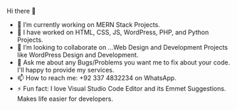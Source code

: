 Hi there 👋

<!--
**agha-shahzaib-ali/agha-shahzaib-ali** is a ✨ _special_ ✨ repository because its `README.md` (this file) appears on your GitHub profile.

Here are some ideas to get you started: -->

- 🔭 I’m currently working on MERN Stack Projects.
- 🌱 I have worked on HTML, CSS, JS, WordPress, PHP, and Python Projects.
- 👯 I’m looking to collaborate on ...Web Design and Development Projects like WordPress Design and Development.
- 💬 Ask me about any Bugs/Problems you want me to fix about your code. I'll happy to provide my services.
- 📫 How to reach me: +92 337 4832234 on WhatsApp.
- ⚡ Fun fact: I love Visual Studio Code Editor and its Emmet Suggestions. Makes life easier for developers.

